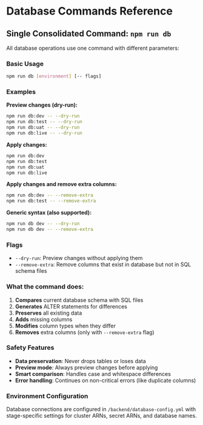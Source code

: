 # Database Commands Reference

## Single Consolidated Command: `npm run db`

All database operations use one command with different parameters:

### Basic Usage
```bash
npm run db [environment] [-- flags]
```

### Examples

**Preview changes (dry-run):**
```bash
npm run db:dev -- --dry-run
npm run db:test -- --dry-run
npm run db:uat -- --dry-run
npm run db:live -- --dry-run
```

**Apply changes:**
```bash
npm run db:dev
npm run db:test
npm run db:uat
npm run db:live
```

**Apply changes and remove extra columns:**
```bash
npm run db:dev -- --remove-extra
npm run db:test -- --remove-extra
```

**Generic syntax (also supported):**
```bash
npm run db dev -- --dry-run
npm run db dev -- --remove-extra
```

### Flags

- `--dry-run`: Preview changes without applying them
- `--remove-extra`: Remove columns that exist in database but not in SQL schema files

### What the command does:

1. **Compares** current database schema with SQL files
2. **Generates** ALTER statements for differences
3. **Preserves** all existing data
4. **Adds** missing columns
5. **Modifies** column types when they differ
6. **Removes** extra columns (only with `--remove-extra` flag)

### Safety Features

- **Data preservation**: Never drops tables or loses data
- **Preview mode**: Always preview changes before applying
- **Smart comparison**: Handles case and whitespace differences
- **Error handling**: Continues on non-critical errors (like duplicate columns)

### Environment Configuration

Database connections are configured in `/backend/database-config.yml` with stage-specific settings for cluster ARNs, secret ARNs, and database names.